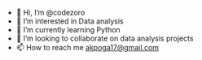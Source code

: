 - 👋 Hi, I’m @codezoro
- 👀 I’m interested in Data analysis
- 🌱 I’m currently learning Python
- 💞️ I’m looking to collaborate on data analysis projects
- 📫 How to reach me akpoga17@gmail.com

<!---
codezoro/codezoro is a ✨ special ✨ repository because its `README.md` (this file) appears on your GitHub profile.
You can click the Preview link to take a look at your changes.
--->
